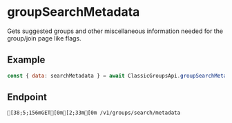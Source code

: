 
# groupSearchMetadata
Gets suggested groups and other miscellaneous information needed for the group/join page like flags.



## Example
```js copy showLineNumbers
const { data: searchMetadata } = await ClassicGroupsApi.groupSearchMetadata(); 
```

## Endpoint
```ansi
[38;5;156mGET[0m[2;33m[0m /v1/groups/search/metadata
```
  